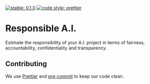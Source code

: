 [![stable: 0.1.0](https://img.shields.io/badge/stable-0.1.0-ED2E26.svg?style=flat-square)](https://github.com/gulfaraz/responsible_ai)
[![code style: prettier](https://img.shields.io/badge/code_style-prettier-ff69b4.svg?style=flat-square)](https://github.com/prettier/prettier)

# Responsible A.I.

Estimate the responsibility of your A.I. project in terms of fairness,
accountability, confidentiality and transparency.


## Contributing

We use [Prettier](https://github.com/prettier/prettier) and [pre-commit](https://pre-commit.com/) to keep our code clean.
